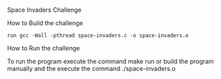 Space Invaders Challenge

How to Build the challenge

    run gcc -Wall -pthread space-invaders.c -o space-invaders.o

How to Run the challenge

To run the program execute the command make run or build the program manually and the execute the command ./space-invaders.o
